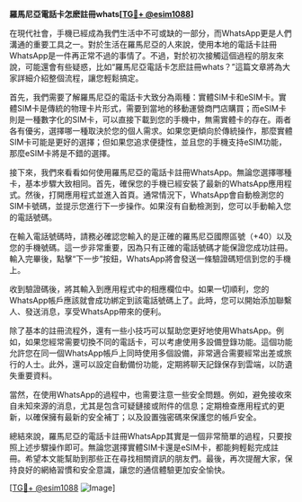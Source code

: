 **羅馬尼亞電話卡怎麽註冊whats[[TG💪+ @esim1088](https://t.me/s/esim1088)]**

在現代社會，手機已經成為我們生活中不可或缺的一部分，而WhatsApp更是人們溝通的重要工具之一。對於生活在羅馬尼亞的人來說，使用本地的電話卡註冊WhatsApp是一件再正常不過的事情了。不過，對於初次接觸這個過程的朋友來說，可能還會有些疑惑，比如“羅馬尼亞電話卡怎麽註冊whats？”這篇文章將為大家詳細介紹整個流程，讓您輕鬆搞定。

首先，我們需要了解羅馬尼亞的電話卡大致分為兩種：實體SIM卡和eSIM卡。實體SIM卡是傳統的物理卡片形式，需要到當地的移動運營商門店購買；而eSIM卡則是一種數字化的SIM卡，可以直接下載到您的手機中，無需實體卡的存在。兩者各有優劣，選擇哪一種取決於您的個人需求。如果您更傾向於傳統操作，那麼實體SIM卡可能是更好的選擇；但如果您追求便捷性，並且您的手機支持eSIM功能，那麼eSIM卡將是不錯的選擇。

接下來，我們來看看如何使用羅馬尼亞的電話卡註冊WhatsApp。無論您選擇哪種卡，基本步驟大致相同。首先，確保您的手機已經安裝了最新的WhatsApp應用程式。然後，打開應用程式並進入首頁。通常情況下，WhatsApp會自動檢測您的SIM卡號碼，並提示您進行下一步操作。如果沒有自動檢測到，您可以手動輸入您的電話號碼。

在輸入電話號碼時，請務必確認您輸入的是正確的羅馬尼亞國際區號（+40）以及您的手機號碼。這一步非常重要，因為只有正確的電話號碼才能保證您成功註冊。輸入完畢後，點擊“下一步”按鈕，WhatsApp將會發送一條驗證碼短信到您的手機上。

收到驗證碼後，將其輸入到應用程式中的相應欄位中。如果一切順利，您的WhatsApp帳戶應該就會成功綁定到該電話號碼上了。此時，您可以開始添加聯繫人、發送消息，享受WhatsApp帶來的便利。

除了基本的註冊流程外，還有一些小技巧可以幫助您更好地使用WhatsApp。例如，如果您經常需要切換不同的電話卡，可以考慮使用多設備登錄功能。這個功能允許您在同一個WhatsApp帳戶上同時使用多個設備，非常適合需要經常出差或旅行的人士。此外，還可以設定自動備份功能，定期將聊天記錄保存到雲端，以防遺失重要資料。

當然，在使用WhatsApp的過程中，也需要注意一些安全問題。例如，避免接收來自未知來源的消息，尤其是包含可疑鏈接或附件的信息；定期檢查應用程式的更新，以確保擁有最新的安全補丁；以及設置強密碼來保護您的帳戶安全。

總結來說，羅馬尼亞的電話卡註冊WhatsApp其實是一個非常簡單的過程，只要按照上述步驟操作即可。無論您選擇實體SIM卡還是eSIM卡，都能夠輕鬆完成註冊。希望本文能幫助到那些正在尋找相關資訊的朋友們。最後，再次提醒大家，保持良好的網絡習慣和安全意識，讓您的通信體驗更加安全愉快。

[[TG💪+ @esim1088](https://t.me/s/esim1088) ![Image](https://i.postimg.cc/4NQfJmqS/Snipaste-2025-05-13-00-14-12.png)]